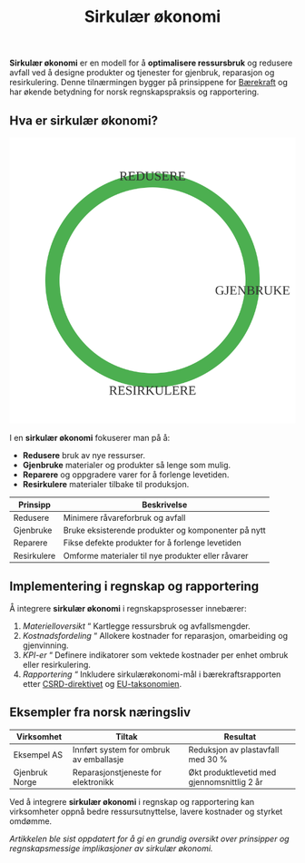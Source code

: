 ﻿---
title: "Sirkulær økonomi"
seoTitle: "Sirkulær økonomi"
description: '**Sirkulær økonomi** er en modell for å **optimalisere ressursbruk** og redusere avfall ved å designe produkter og tjenester for gjenbruk, reparasjon og res...'
---

**Sirkulær økonomi** er en modell for å **optimalisere ressursbruk** og redusere avfall ved å designe produkter og tjenester for gjenbruk, reparasjon og resirkulering. Denne tilnærmingen bygger på prinsippene for [Bærekraft](/blogs/regnskap/baerekraft "Bærekraft i Regnskap: En Komplett Guide til Bærekraft og Bærekraftsrapportering") og har økende betydning for norsk regnskapspraksis og rapportering.

## Hva er sirkulær økonomi?

![Sirkulær Økonomi Syklus](circular-economy-cycle.svg)

I en **sirkulær økonomi** fokuserer man på å:

* **Redusere** bruk av nye ressurser.
* **Gjenbruke** materialer og produkter så lenge som mulig.
* **Reparere** og oppgradere varer for å forlenge levetiden.
* **Resirkulere** materialer tilbake til produksjon.

| Prinsipp    | Beskrivelse                                          |
|-------------|------------------------------------------------------|
| Redusere    | Minimere råvareforbruk og avfall                     |
| Gjenbruke   | Bruke eksisterende produkter og komponenter på nytt   |
| Reparere    | Fikse defekte produkter for å forlenge levetiden      |
| Resirkulere | Omforme materialer til nye produkter eller råvarer    |

## Implementering i regnskap og rapportering

Å integrere **sirkulær økonomi** i regnskapsprosesser innebærer:

1. *Materielloversikt* “ Kartlegge ressursbruk og avfallsmengder.
2. *Kostnadsfordeling* “ Allokere kostnader for reparasjon, omarbeiding og gjenvinning.
3. *KPI-er* “ Definere indikatorer som vektede kostnader per enhet ombruk eller resirkulering.
4. *Rapportering* “ Inkludere sirkulærøkonomi-mål i bærekraftsrapporten etter [CSRD-direktivet](/blogs/regnskap/hva-er-csrd "Hva er CSRD? Corporate Sustainability Reporting Directive - Komplett Guide") og [EU-taksonomien](/blogs/regnskap/hva-er-eu-taksonomien "Hva er EU-taksonomien? Komplett Guide til EUs Klassifiseringssystem for Bærekraftige Aktiviteter").

## Eksempler fra norsk næringsliv

| Virksomhet     | Tiltak                                    | Resultat                                  |
|----------------|-------------------------------------------|-------------------------------------------|
| Eksempel AS    | Innført system for ombruk av emballasje   | Reduksjon av plastavfall med 30 %         |
| Gjenbruk Norge | Reparasjonstjeneste for elektronikk       | Økt produktlevetid med gjennomsnittlig 2 år |

Ved å integrere **sirkulær økonomi** i regnskap og rapportering kan virksomheter oppnå bedre ressursutnyttelse, lavere kostnader og styrket omdømme.

*Artikkelen ble sist oppdatert for å gi en grundig oversikt over prinsipper og regnskapsmessige implikasjoner av sirkulær økonomi.*









